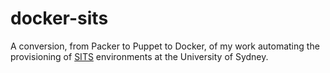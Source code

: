 # docker-sits

A conversion, from Packer to Puppet to Docker, of my work automating the provisioning of [SITS](https://www.tribalgroup.com/software-and-services/student-information-systems/sitsvision/) environments at the University of Sydney.
